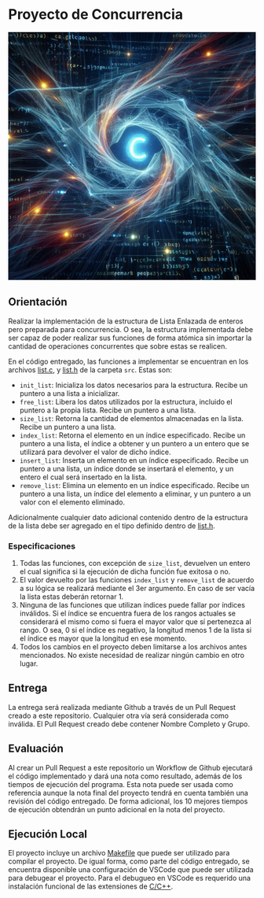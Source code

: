 # Proyecto de Concurrencia

![Concurrence](concurrence.jpeg)

## Orientación

Realizar la implementación de la estructura de Lista Enlazada de enteros pero preparada para concurrencia. O sea, la estructura implementada debe ser capaz de poder realizar sus funciones de forma atómica sin importar la cantidad de operaciones concurrentes que sobre estas se realicen.

En el código entregado, las funciones a implementar se encuentran en los archivos [list.c](src/list.c), y [list.h](src/list.h) de la carpeta `src`. Estas son:

* `init_list`: Inicializa los datos necesarios para la estructura. Recibe un puntero a una lista a inicializar.
* `free_list`: Libera los datos utilizados por la estructura, incluido el puntero a la propia lista. Recibe un puntero a una lista.
* `size_list`: Retorna la cantidad de elementos almacenadas en la lista. Recibe un puntero a una lista.
* `index_list`: Retorna el elemento en un índice especificado. Recibe un puntero a una lista, el índice a obtener y un puntero a un entero que se utilizará para devolver el valor de dicho índice.
* `insert_list`: Inserta un elemento en un índice especificado. Recibe un puntero a una lista, un índice donde se insertará el elemento, y un entero el cual será insertado en la lista.
* `remove_list`: Elimina un elemento en un índice especificado. Recibe un puntero a una lista, un índice del elemento a eliminar, y un puntero a un valor con el elemento eliminado.

Adicionalmente cualquier dato adicional contenido dentro de la estructura de la lista debe ser agregado en el tipo definido dentro de [list.h](src/list.h).

### Especificaciones

1. Todas las funciones, con excepción de `size_list`, devuelven un entero el cual significa si la ejecución de dicha función fue exitosa o no.
2. El valor devuelto por las funciones `index_list` y `remove_list` de acuerdo a su lógica se realizará mediante el 3er argumento. En caso de ser vacía la lista estas deberán retornar 1.
3. Ninguna de las funciones que utilizan índices puede fallar por índices inválidos. Si el índice se encuentra fuera de los rangos actuales se considerará el mismo como si fuera el mayor valor que sí pertenezca al rango. O sea, 0 si el índice es negativo, la longitud menos 1 de la lista si el índice es mayor que la longitud en ese momento.
4. Todos los cambios en el proyecto deben limitarse a los archivos antes mencionados. No existe necesidad de realizar ningún cambio en otro lugar.

## Entrega

La entrega será realizada mediante Github a través de un Pull Request creado a este repositorio. Cualquier otra vía será considerada como inválida. El Pull Request creado debe contener Nombre Completo y Grupo.

## Evaluación

Al crear un Pull Request a este repositorio un Workflow de Github ejecutará el código implementado y dará una nota como resultado, además de los tiempos de ejecución del programa. Esta nota puede ser usada como referencia aunque la nota final del proyecto tendrá en cuenta también una revisión del código entregado. De forma adicional, los 10 mejores tiempos de ejecución obtendrán un punto adicional en la nota del proyecto.

## Ejecución Local

El proyecto incluye un archivo [Makefile](Makefile) que puede ser utilizado para compilar el proyecto. De igual forma, como parte del código entregado, se encuentra disponible una configuración de VSCode que puede ser utilizada para debugear el proyecto. Para el debugueo en VSCode es requerido una instalación funcional de las extensiones de [C/C++](https://marketplace.visualstudio.com/items?itemName=ms-vscode.cpptools-extension-pack).
